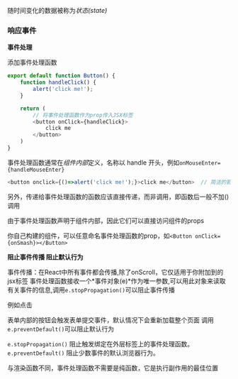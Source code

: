 随时间变化的数据被称为*状态(state)*

### 响应事件

**事件处理**

添加事件处理函数
```js
export default function Button() {
    function handleClick() {
        alert('click me!');
    }

    return (
        // 将事件处理函数作为prop传入JSX标签
        <button onClick={handleClick}>  
            click me
        </button>
    )
}
```
事件处理函数通常在*组件内部*定义，名称以 handle 开头，例如`onMouseEnter={handleMouseEnter}`
```js
<button onclick={()=>alert('click me!');}>click me</button>  // 简洁的箭头函数
```
另外，传递给事件处理函数的函数应该直接传递，而非调用，即函数后一般不加()调用

由于事件处理函数声明于组件内部，因此它们可以直接访问组件的props

你自己构建的组件，可以任意命名事件处理函数的prop，如`<Button onClick={onSmash}></Button>`

**阻止事件传播 阻止默认行为**

事件传播：在React中所有事件都会传播,除了onScroll，它仅适用于你附加到的jsx标签
事件处理函数接收一个*事件对象(e)*作为唯一参数,可以用此对象来读取有关事件的信息,调用`e.stopPropagation()`可以阻止事件传播

例如点击<form></form>表单内部的按钮会触发表单提交事件，默认情况下会重新加载整个页面
调用`e.preventDefault()`可以阻止默认行为

`e.stopPropagation()` 阻止触发绑定在外层标签上的事件处理函数。
`e.preventDefault()` 阻止少数事件的默认浏览器行为。

与渲染函数不同，事件处理函数不需要是纯函数，它是执行副作用的最佳位置